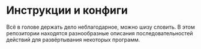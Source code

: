 # Инструкции и конфиги 
Всё в голове держать дело неблагодарное, можно шизу словить. В этом репозитории находятся разнообразные описания последовательностей действий для развёртывания некоторых программ. 

